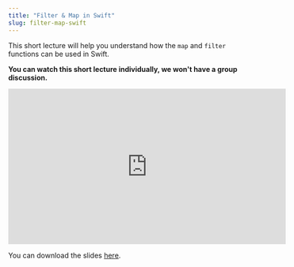 ```yaml
---
title: "Filter & Map in Swift"
slug: filter-map-swift
---
```


This short lecture will help you understand how the `map` and `filter` functions can be used in Swift.

**You can watch this short lecture individually, we won't have a group discussion.**

<iframe width="560" height="315" src="https://www.youtube.com/embed/Ma3H5rwCy_Y" frameborder="0" allowfullscreen></iframe>

You can download the slides [here](https://s3.amazonaws.com/mgwu-misc/SA2015/LectureSlides/FilterMap.pdf).